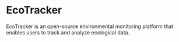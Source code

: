 # EcoTracker
EcoTracker is an open-source environmental monitoring platform that enables users to track and analyze ecological data. 
